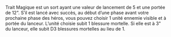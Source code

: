 Trait Magique est un sort ayant une valeur de lancement de 5 et une portée de 12". 
S’il est lancé avec succès, au début d’une phase avant votre prochaine phase des héros, 
vous pouvez choisir 1 unité ennemie visible et à portée du lanceur. 
L’unité choisie subit 1 blessure mortelle. Si elle est à 3" du lanceur, elle subit D3 blessures 
mortelles au lieu de 1.
